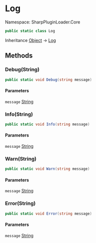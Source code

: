 # Log

Namespace: SharpPluginLoader.Core

```csharp
public static class Log
```

Inheritance [Object](https://docs.microsoft.com/en-us/dotnet/api/System.Object) → [Log](./SharpPluginLoader.Core.Log.md)

## Methods

### **Debug(String)**

```csharp
public static void Debug(string message)
```

#### Parameters

`message` [String](https://docs.microsoft.com/en-us/dotnet/api/System.String)<br>

### **Info(String)**

```csharp
public static void Info(string message)
```

#### Parameters

`message` [String](https://docs.microsoft.com/en-us/dotnet/api/System.String)<br>

### **Warn(String)**

```csharp
public static void Warn(string message)
```

#### Parameters

`message` [String](https://docs.microsoft.com/en-us/dotnet/api/System.String)<br>

### **Error(String)**

```csharp
public static void Error(string message)
```

#### Parameters

`message` [String](https://docs.microsoft.com/en-us/dotnet/api/System.String)<br>
